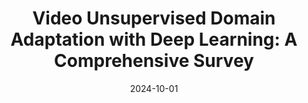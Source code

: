 ---
title: "Video Unsupervised Domain Adaptation with Deep Learning: A Comprehensive Survey"
img: "pub_images/pub_vuda_survey.png"
collection: publications
category: manuscripts
permalink: /publication/2024-10-01-VudaSurvey-number-2
date: 2024-10-01
venue: 'ACM Computing Surveys'
authors: Yuecong Xu, <b>Haozhi Cao</b>, Zhenghua Chen, Xiaoli Li, Lihua Xie, Jianfei Yang
arxivurl: 'https://arxiv.org/pdf/2211.10412'
paperurl: 'https://dl.acm.org/doi/10.1145/3679010'
# codeurl: 'http://academicpages.github.io/files/paper1.pdf'
siteurl: 'https://github.com/xuyu0010/awesome-video-domain-adaptation'
---